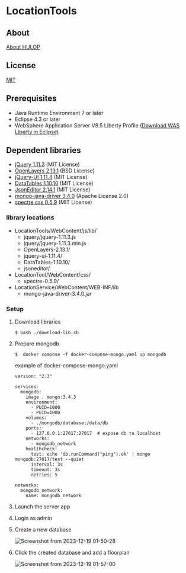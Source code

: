 <!--
The MIT License (MIT)

Copyright (c) 2014, 2023 IBM Corporation
Permission is hereby granted, free of charge, to any person obtaining a copy
of this software and associated documentation files (the "Software"), to deal
in the Software without restriction, including without limitation the rights
to use, copy, modify, merge, publish, distribute, sublicense, and/or sell
copies of the Software, and to permit persons to whom the Software is
furnished to do so, subject to the following conditions:

The above copyright notice and this permission notice shall be included in all
copies or substantial portions of the Software.

THE SOFTWARE IS PROVIDED "AS IS", WITHOUT WARRANTY OF ANY KIND, EXPRESS OR
IMPLIED, INCLUDING BUT NOT LIMITED TO THE WARRANTIES OF MERCHANTABILITY,
FITNESS FOR A PARTICULAR PURPOSE AND NONINFRINGEMENT. IN NO EVENT SHALL THE
AUTHORS OR COPYRIGHT HOLDERS BE LIABLE FOR ANY CLAIM, DAMAGES OR OTHER
LIABILITY, WHETHER IN AN ACTION OF CONTRACT, TORT OR OTHERWISE, ARISING FROM,
OUT OF OR IN CONNECTION WITH THE SOFTWARE OR THE USE OR OTHER DEALINGS IN THE
SOFTWARE.
-->
# LocationTools

## About
[About HULOP](https://github.com/hulop/00Readme)

## License
[MIT](http://opensource.org/licenses/MIT)

## Prerequisites
- Java Runtime Environment 7 or later
- Eclipse 4.3 or later
- WebSphere Application Server V8.5 Liberty Profile [(Download WAS Liberty in Eclipse)](https://developer.ibm.com/wasdev/downloads/liberty-profile-using-eclipse/)

## Dependent libraries
- [jQuery 1.11.3](https://jquery.com/) (MIT License)
- [OpenLayers 2.13.1](http://openlayers.org/two/) (BSD License)
- [jQuery-UI 1.11.4](https://jqueryui.com/) (MIT License)
- [DataTables 1.10.10](https://datatables.net/) (MIT License)
- [JsonEditor 2.14.1](https://github.com/json-editor/json-editor) (MIT License)
- [mongo-java-driver 3.4.0](https://github.com/mongodb/mongo-java-driver) (Apache License 2.0)
- [spectre css 0.5.9](https://github.com/picturepan2/spectre) (MIT License)

### library locations
- LocationTools/WebContent/js/lib/
  - jquery/jquery-1.11.3.js
  - jquery/jquery-1.11.3.min.js
  - OpenLayers-2.13.1/
  - jquery-ui-1.11.4/
  - DataTables-1.10.10/
  - jsoneditor/
- LocationTool/WebContent/css/
  - spectre-0.5.9/
- LocationService/WebContent/WEB-INF/lib
  - mongo-java-driver-3.4.0.jar

### Setup
1. Download libraries
    ```
    $ bash ./download-lib.sh
    ```

2. Prepare mongodb
    ```
    $  docker compose -f docker-compose-mongo.yaml up mongodb
    ```
    example of docker-compose-mongo.yaml
    ```
    version: "2.3"

    services:
      mongodb:
        image : mongo:3.4.3
        environment:
          - PUID=1000
          - PGID=1000
        volumes:
          - ./mongodb/database:/data/db
        ports:
          - 127.0.0.1:27017:27017  # expose db to localhost
        networks:
          - mongodb_network
        healthcheck:
          test: echo 'db.runCommand("ping").ok' | mongo mongodb:27017/test --quiet
          interval: 3s
          timeout: 3s
          retries: 5

    networks:
      mongodb_network:
        name: mongodb_network
    ```

3. Launch the server app

4. Login as admin

5. Create a new database

    ![Screenshot from 2023-12-19 01-50-28](https://github.com/CMU-cabot/TODO-Consortium/assets/141628678/f40d0410-5fa4-4552-bfbc-f330dd0503e2)

6. Click the created database and add a floorplan

    ![Screenshot from 2023-12-19 01-57-00](https://github.com/CMU-cabot/TODO-Consortium/assets/141628678/4b307123-0526-4982-b5d9-8ad49adfa20f)